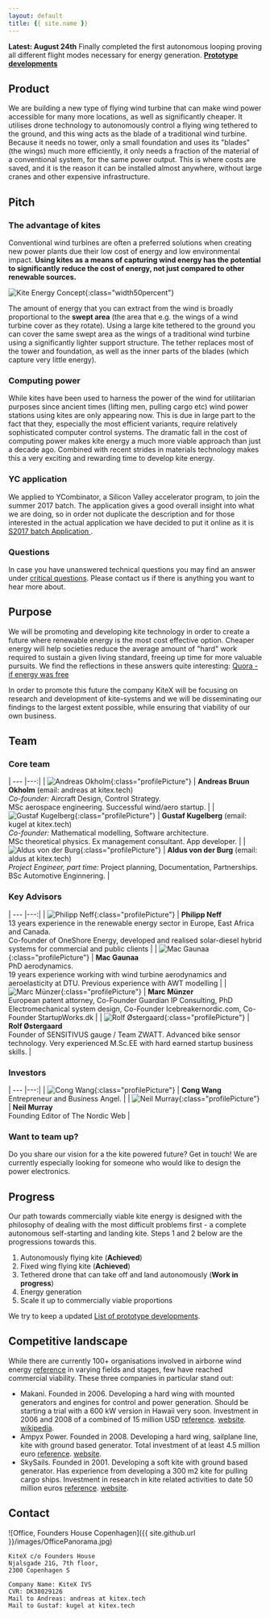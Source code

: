 ```yaml
---
layout: default
title: {{ site.name }}
---
```


**Latest: August 24th**
Finally completed the first autonomous looping proving all different flight modes necessary for energy generation. **[Prototype developments](/prototypes)**

## Product
We are building a new type of flying wind turbine that can make wind power accessible for many more locations, as well as significantly cheaper. It utilises drone technology to autonomously control a flying wing tethered to the ground, and this wing acts as the blade of a traditional wind turbine. Because it needs no tower, only a small foundation and uses its "blades" (the wings) much more efficiently, it only needs a fraction of the material of a conventional system, for the same power output. This is where costs are saved, and it is the reason it can be installed almost anywhere, without large cranes and other expensive infrastructure.

<div id="drawing"></div>
<script src="https://cdnjs.cloudflare.com/ajax/libs/svg.js/2.6.1/svg.js"></script>
<script src="/js/main.js"></script>

## Pitch

### The advantage of kites
Conventional wind turbines are often a preferred solutions when creating new power plants due their low cost of energy and low environmental impact. **Using kites as a means of capturing wind energy has the potential to significantly reduce the cost of energy, not just compared to other renewable sources.**

![Kite Energy Concept](/images/sweptArea.png){:class="width50percent"}

The amount of energy that you can extract from the wind is broadly proportional to the **swept area** (the area that e.g. the wings of a wind turbine cover as they rotate). Using a large kite tethered to the ground you can cover the same swept area as the wings of a traditional wind turbine using a significantly lighter support structure. The tether replaces most of the tower and foundation, as well as the inner parts of the blades (which capture very little energy).

### Computing power
While kites have been used to harness the power of the wind for utilitarian purposes since ancient times (lifting men, pulling cargo etc) wind power stations using kites are only appearing now. This is due in large part to the fact that they, especially the most efficient variants, require relatively sophisticated computer control systems. The dramatic fall in the cost of computing power makes kite energy a much more viable approach than just a decade ago. Combined with recent strides in materials technology makes this a very exciting and rewarding time to develop kite energy.

### YC application
We applied to YCombinator, a Silicon Valley accelerator program, to join the summer 2017 batch. The application gives a good overall insight into what we are doing, so in order not duplicate the description and for those interested in the actual application we have decided to put it online as it is [S2017 batch Application ](http://kitex.tech/blog/yc-2017S/).

### Questions
In case you have unanswered technical questions you may find an answer under [critical questions](http://kitex.tech/critical-questions/). Please contact us if there is anything you want to hear more about.

## Purpose
We will be promoting and developing kite technology in order to create a future where renewable energy is the most cost effective option. Cheaper energy will help societies reduce the average amount of "hard" work required to sustain a given living standard, freeing up time for more valuable pursuits. We find the reflections in these answers quite interesting: [Quora - if energy was free](https://www.quora.com/If-energy-was-free-and-renewable-how-would-the-economy-be-fundamentally-different-from-what-it-is-now)

In order to promote this future the company KiteX will be focusing on research and development of kite-systems and we will be disseminating our findings to the largest extent possible, while ensuring that viability of our own business.

## <a name="team-link" class="anchor"></a>Team

### Core team

| --- |---:|
| ![Andreas Okholm](/images/profile/andreasOkholm.jpg){:class="profilePicture"}       | **Andreas Bruun Okholm** (email: andreas at kitex.tech)   <br /> *Co-founder:* Aircraft Design, Control Strategy. <br /> MSc aerospace engineering. Successful wind/aero startup. |
| ![Gustaf Kugelberg](/images/profile/gustafKugelberg.jpg){:class="profilePicture"}   | **Gustaf Kugelberg** (email: kugel at kitex.tech)       <br /> *Co-founder:* Mathematical modelling, Software architecture. <br /> MSc theoretical physics. Ex management consultant. App developer. |
| ![Aldus von der Burg](/images/profile/aldusVonDerBurg.jpg){:class="profilePicture"} | **Aldus von der Burg** (email: aldus at kitex.tech)     <br /> *Project Engineer, part time:* Project planning, Documentation, Partnerships. <br /> BSc Automotive Enginnering. |

### Key Advisors

| --- |---:|
| ![Philipp Neff](/images/profile/philippNeff.jpg){:class="profilePicture"}       | **Philipp Neff** <br /> 13 years experience in the renewable energy sector in Europe, East Africa and Canada. <br />Co-founder of OneShore Energy, developed and realised solar-diesel hybrid systems for commercial and public clients |
| ![Mac Gaunaa](/images/profile/macGaunaa.jpeg){:class="profilePicture"}             | **Mac Gaunaa**     <br /> PhD aerodynamics. <br /> 19 years experience working with wind turbine aerodynamics and aeroelasticity at DTU. Previous experience with AWT modelling |
| ![Marc Münzer](/images/profile/marcMunzer.jpg){:class="profilePicture"}           | **Marc Münzer**     <br /> European patent attorney, Co-Founder Guardian IP Consulting, PhD Electromechanical system design, Co-Founder Icebreakernordic.com, Co-Founder StartupWorks.dk |
| ![Rolf Østergaard](/images/profile/rolfOestergaard.jpg){:class="profilePicture"}  | **Rolf Østergaard** <br /> Founder of SENSITIVUS gauge / Team ZWATT. Advanced bike sensor technology. Very experienced M.Sc.EE with hard earned startup business skills. |


### Investors

| --- |---:|
| ![Cong Wang](/images/profile/congWang.jpg){:class="profilePicture"}       | **Cong Wang**    <br /> Entrepreneur and Business Angel. |
| ![Neil Murray](/images/profile/neilMurray.jpg){:class="profilePicture"}   | **Neil Murray**  <br /> Founding Editor of The Nordic Web |

### Want to team up?
Do you share our vision for a the kite powered future? Get in touch! We are currently especially looking for someone who would like to design the power electronics.

## <a name="progress-link" class="anchor"></a>Progress
Our path towards commercially viable kite energy is designed with the philosophy of dealing with the most difficult problems first - a complete autonomous self-starting and landing kite. Steps 1 and 2 below are the progressions towards this.

1. Autonomously flying kite (**Achieved**)
2. Fixed wing flying kite (**Achieved**)
3. Tethered drone that can take off and land autonomously (**Work in progress**)
4. Energy generation
5. Scale it up to commercially viable proportions

We try to keep a updated [List of prototype developments](/prototypes).


## Competitive landscape

While there are currently 100+ organisations involved in airborne wind energy [reference](http://energykitesystems.net/AWEstakeholders/index.html) in varying fields and stages, few have reached commercial viability. These three companies in particular stand out:

* Makani. Founded in 2006. Developing a hard wing with mounted generators and engines for control and power generation. Should be starting a trial with a 600 kW version in Hawaii very soon. Investment in 2006 and 2008 of a combined of 15 million USD [reference](http://www.itechpost.com/articles/9658/20130523/google-x-makani-power-make-traditional-wind-energy-obsolete.htm). [website](https://www.google.com/makani/). [wikipedia](https://en.wikipedia.org/wiki/Makani_Power).  
* Ampyx Power. Founded in 2008. Developing a hard wing, sailplane line, kite with ground based generator. Total investment of at least 4.5 million euro [reference](https://www.ampyxpower.com/partners). [website](https://www.ampyxpower.com).
* SkySails. Founded in 2001. Developing a soft kite with ground based generator. Has experience from developing a 300 m2 kite for pulling cargo ships. Investment in research in kite related activities to date 50 million euros [reference](http://www.skysails.info/english/power/development/). [website](http://www.skysails.info/).

## <a name="contact-link" class="anchor"></a>Contact

![Office, Founders House Copenhagen]({{ site.github.url }}/images/OfficePanorama.jpg)

```
KiteX c/o Founders House
Njalsgade 21G, 7th floor,
2300 Copenhagen S

Company Name: KiteX IVS
CVR: DK38029126
Mail to Andreas: andreas at kitex.tech
Mail to Gustaf: kugel at kitex.tech
```
